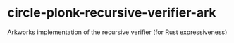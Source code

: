 # circle-plonk-recursive-verifier-ark
Arkworks implementation of the recursive verifier (for Rust expressiveness)
